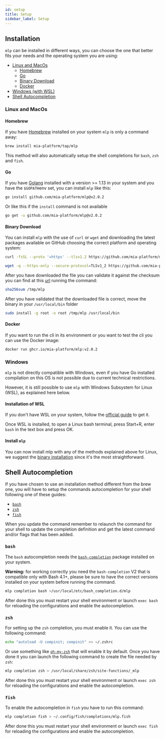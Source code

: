 ```yaml
---
id: setup
title: Setup
sidebar_label: Setup
---
```


<!--
WARNING: this file was automatically generated by Mia-Platform Doc Aggregator.
DO NOT MODIFY IT BY HAND.
Instead, modify the source file and run the aggregator to regenerate this file.
-->

## Installation

`mlp` can be installed in different ways, you can choose the one that better fits your needs and the operating system
you are using:

- [Linux and MacOs](#linux-and-macos)
  - [Homebrew](#homebrew)
  - [Go](#go)
  - [Binary Download](#binary-download)
  - [Docker](#docker)
- [Windows (with WSL)](#windows)
- [Shell Autocompletion](#shell-autocompletion)

### Linux and MacOs

#### Homebrew

If you have [Homebrew] installed on your system `mlp` is only a command away:

```sh
brew install mia-platform/tap/mlp
```

This method will also automatically setup the shell completions for `bash`, `zsh` and `fish`.

#### Go

If you have [Golang] installed with a version >= 1.13 in your system and you have the `$GOPATH`env set, you can
install `mlp` like this:

```sh
go install github.com/mia-platform/mlp@v2.0.2
```

Or like this if the `install` command is not available

```sh
go get -u github.com/mia-platform/mlp@v2.0.2
```

#### Binary Download

You can install `mlp` with the use of `curl` or `wget` and downloading the latest packages available on GitHub
choosing the correct platform and operating system:

```sh
curl -fsSL --proto '=https' --tlsv1.2 https://github.com/mia-platform/mlp/releases/download/v2.0.2/mlp-linux-amd64 -o /tmp/mlp
```

```sh
wget -q --https-only --secure-protocol=TLSv1_2 https://github.com/mia-platform/mlp/releases/download/v2.0.2/mlp-linux-amd64 -O /tmp/mlp
```

After you have downloaded the file you can validate it against the checksum you can find at this [url] running the
command:

```sh
sha256sum /tmp/mlp
```

After you have validated that the downloaded file is correct, move the binary in your `/usr/local/bin` folder

```sh
sudo install -g root -o root /tmp/mlp /usr/local/bin
```

#### Docker

If you want to run the cli in its environment or you want to test the cli you can use the Docker image:

```sh
docker run ghcr.io/mia-platform/mlp:v2.0.2
```

### Windows

`mlp` is not directly compatible with Windows, even if you have Go installed compilation on this OS
is not possible due to current technical restrictions.

However, it is still possible to use `mlp` with Windows Subsystem for Linux (WSL), as explained here below.

#### Installation of WSL

If you don't have WSL on your system, follow the [official guide] to get it.

Once WSL is installed, to open a Linux bash terminal, press Start+R, enter `bash` in the text box and press OK.

#### Install `mlp`

You can now install mlp with any of the methods explained above for Linux,
we suggest the [binary installation](#binary-download) since it's the most straightforward.

## Shell Autocompletion

If you have chosen to use an installation method different from the brew one, you will have to setup the
commands autocompletion for your shell following one of these guides:

- [`bash`](#bash)
- [`zsh`](#zsh)
- [`fish`](#fish)

When you update the command remember to relaunch the command for your shell to update the completion definition
and get the latest command and/or flags that has been added.

### `bash`

The `bash` autocompletion needs the [`bash-completion`] package installed on your system.

**Warning:** for working correctly you need the `bash-completion` V2 that is compatible only with Bash 4.1+,
please be sure to have the correct versions installed on your system before running the command.

```sh
mlp completion bash >/usr/local/etc/bash_completion.d/mlp
```

After done this you must restart your shell environment or launch `exec bash` for reloading the configurations
and enable the autocompletion.

### `zsh`

For setting up the `zsh` completion, you must enable it. You can use the following command:

```sh
echo "autoload -U compinit; compinit" >> ~/.zshrc
```

Or use something like [`oh-my-zsh`] that will enable it by default. Once you have done it you can launch the
following command to create the file needed by `zsh`:

```sh
mlp completion zsh > /usr/local/share/zsh/site-functions/_mlp
```

After done this you must restart your shell environment or launch `exec zsh` for reloading the configurations and
enable the autocompletion.

### `fish`

To enable the autocompletion in `fish` you have to run this command:

```sh
mlp completion fish > ~/.config/fish/completions/mlp.fish
```

After done this you must restart your shell environment or launch `exec fish` for reloading the configurations and
enable the autocompletion.

[Homebrew]: https://brew.sh "The Missing Package Manager for macOS (or Linux)"
[Golang]: https://go.dev "Build simple, secure, scalable systems with Go"
[url]: https://github.com/mia-platform/mlp/releases/download/v0.12.2/checksums.txt "mlp checksums"
[`bash-completion`]: https://github.com/scop/bash-completion "Programmable completion functions for bash"
[`oh-my-zsh`]: https://ohmyz.sh "Oh My Zsh is a delightful, open source, community-driven
	framework for managing your Zsh configuration"
[official guide]: https://learn.microsoft.com/en-us/windows/wsl/install "How to install Linux on Windows with WSL"
